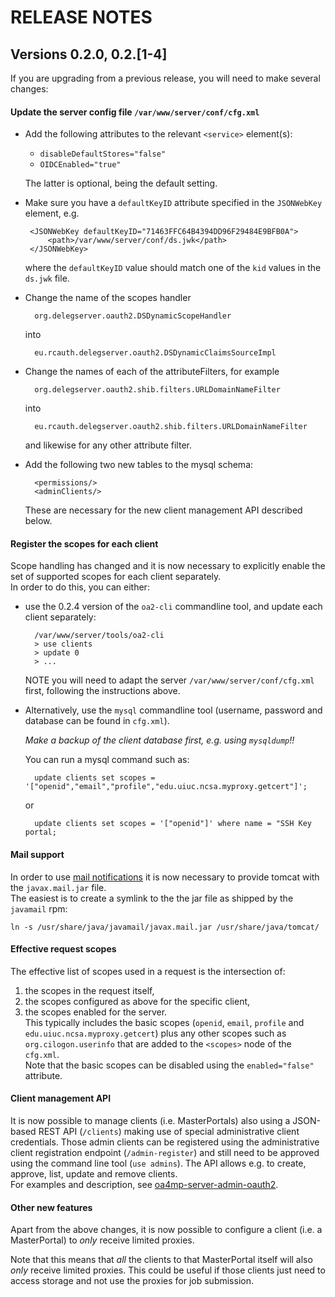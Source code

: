 # RELEASE NOTES

## Versions 0.2.0, 0.2.[1-4]

If you are upgrading from a previous release, you will need to make several
changes:

#### Update the server config file `/var/www/server/conf/cfg.xml`

* Add the following attributes to the relevant `<service>` element(s):
    * `disableDefaultStores="false"`
    * `OIDCEnabled="true"`

  The latter is optional, being the default setting.

* Make sure you have a `defaultKeyID` attribute specified in the `JSONWebKey`
  element, e.g.

       <JSONWebKey defaultKeyID="71463FFC64B4394DD96F29484E9BFB0A">
           <path>/var/www/server/conf/ds.jwk</path>
       </JSONWebKey>

  where the `defaultKeyID` value should match one of the `kid` values in the
  `ds.jwk` file.

* Change the name of the scopes handler

        org.delegserver.oauth2.DSDynamicScopeHandler

  into

        eu.rcauth.delegserver.oauth2.DSDynamicClaimsSourceImpl

* Change the names of each of the attributeFilters, for example

        org.delegserver.oauth2.shib.filters.URLDomainNameFilter

  into

        eu.rcauth.delegserver.oauth2.shib.filters.URLDomainNameFilter

  and likewise for any other attribute filter.

* Add the following two new tables to the mysql schema:

        <permissions/>
        <adminClients/>

  These are necessary for the new client management API described below.

#### Register the scopes for each client

Scope handling has changed and it is now necessary to explicitly enable the set
of supported scopes for each client separately.  
In order to do this, you can either:

* use the 0.2.4 version of the `oa2-cli` commandline tool, and update each
  client separately:

        /var/www/server/tools/oa2-cli
        > use clients
        > update 0
        > ...

  NOTE you will need to adapt the server `/var/www/server/conf/cfg.xml` first,
  following the instructions above.

* Alternatively, use the `mysql` commandline tool
  (username, password and database can be found in `cfg.xml`).

  *Make a backup of the client database first, e.g. using `mysqldump`!!*

  You can run a mysql command such as:

        update clients set scopes = '["openid","email","profile","edu.uiuc.ncsa.myproxy.getcert"]';

  or

        update clients set scopes = '["openid"]' where name = "SSH Key portal;

#### Mail support

In order to use [mail notifications](http://grid.ncsa.illinois.edu/myproxy/oauth/server/configuration/server-email.xhtml)
it is now necessary to provide tomcat with the `javax.mail.jar` file.  
The easiest is to create a symlink to the the jar file as shipped by
the `javamail` rpm:

    ln -s /usr/share/java/javamail/javax.mail.jar /usr/share/java/tomcat/

#### Effective request scopes

The effective list of scopes used in a request is the intersection of:

1. the scopes in the request itself,
2. the scopes configured as above for the specific client,
3. the scopes enabled for the server.  
   This typically includes the basic scopes
   (`openid`, `email`, `profile` and `edu.uiuc.ncsa.myproxy.getcert`)
   plus any other scopes such as `org.cilogon.userinfo` that are added to the
   `<scopes>` node of the `cfg.xml`.  
   Note that the basic scopes can be disabled using the `enabled="false"`
   attribute.

#### Client management API

It is now possible to manage clients (i.e. MasterPortals) also using a
JSON-based REST API (`/clients`) making use of special administrative client
credentials. Those admin clients can be registered using the administrative
client registration endpoint (`/admin-register`) and still need to be approved
using the command line tool (`use admins`). The API allows e.g. to create,
approve, list, update and remove clients.  
For examples and description, see
[oa4mp-server-admin-oauth2](https://github.com/rcauth-eu/OA4MP/tree/4.2-RCauth-1-release/oa4mp-server-admin-oauth2/src/main/scripts/client-scripts).

#### Other new features

Apart from the above changes, it is now possible to configure a client (i.e. a
MasterPortal) to *only* receive limited proxies.

Note that this means that *all* the clients to that MasterPortal itself will
also *only* receive limited proxies. This could be useful if those clients just
need to access storage and not use the proxies for job submission.
